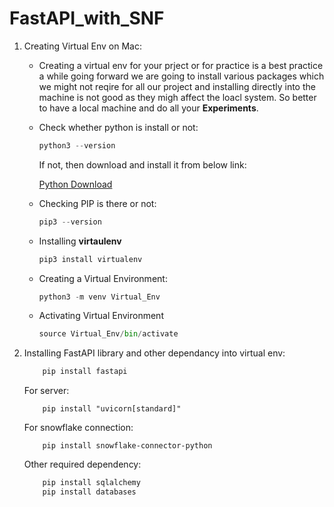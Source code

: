 # FastAPI_with_SNF

1. Creating Virtual Env on Mac:

    * Creating a virtual env for your prject or for practice is a best practice a while going forward we are  going to install various packages which we might not reqire for all our project and installing directly into the machine is not good as they migh affect the loacl system. So better to have a local machine and do all your **Experiments**.

    * Check whether python is install or not:
        ```python
        python3 --version
        ```

        If not, then download and install it from below link:

        [Python Download](https://www.python.org/downloads/)

    * Checking PIP is there or not:

        ```python
        pip3 --version
        ```
    * Installing **virtaulenv**

        ```python
        pip3 install virtualenv
        ```
    * Creating a Virtual Environment:

        ```python
        python3 -m venv Virtual_Env
        ```

    * Activating Virtual Environment

        ```python
        source Virtual_Env/bin/activate
        ```

2. Installing FastAPI library and other dependancy into virtual env:

    ```python
        pip install fastapi
    ```

    For server:

    ```pyhton
        pip install "uvicorn[standard]"
    ```

    For snowflake connection:

    ```pyhton
        pip install snowflake-connector-python
    ```

    Other required dependency:
    ```python
        pip install sqlalchemy
        pip install databases 
    ```